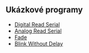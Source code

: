 ## Ukázkové programy

* [Digital Read Serial](https://docu.byzance.cz/programovani/ukazkove-programy/digital-read-serial.html)
* [Analog Read Serial](https://docu.byzance.cz/programovani/ukazkove-programy/analog-read-serial.html)
* [Fade](https://docu.byzance.cz/programovani/ukazkove-programy/fade.html)
* [Blink Without Delay](https://docu.byzance.cz/programovani/ukazkove-programy/blink-without-delay.html)





